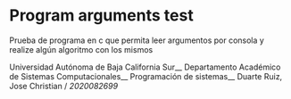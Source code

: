 # Program arguments test
Prueba de programa en c que permita leer argumentos por consola y realize algún algoritmo con los mismos

Universidad Autónoma de Baja California Sur__
Departamento Académico de Sistemas Computacionales__
Programación de sistemas__
Duarte Ruiz, Jose Christian / _2020082699_
